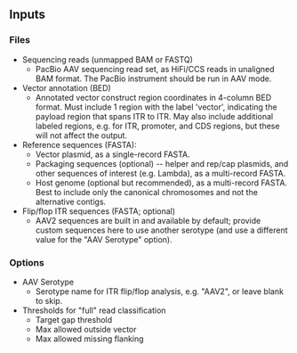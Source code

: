 ## Inputs

### Files

- Sequencing reads (unmapped BAM or FASTQ)
  - PacBio AAV sequencing read set, as HiFi/CCS reads in unaligned BAM format. The
    PacBio instrument should be run in AAV mode.
- Vector annotation (BED)
  - Annotated vector construct region coordinates in 4-column BED format. Must include 1
    region with the label 'vector', indicating the payload region that spans ITR to ITR.
    May also include additional labeled regions, e.g.  for ITR, promoter, and CDS
    regions, but these will not affect the output.
- Reference sequences (FASTA):
  - Vector plasmid, as a single-record FASTA.
  - Packaging sequences (optional) -- helper and rep/cap plasmids, and other sequences
    of interest (e.g. Lambda), as a multi-record FASTA.
  - Host genome (optional but recommended), as a multi-record FASTA. Best to include
    only the canonical chromosomes and not the alternative contigs.
- Flip/flop ITR sequences (FASTA; optional)
  - AAV2 sequences are built in and available by default; provide custom sequences here
    to use another serotype (and use a different value for the "AAV Serotype" option).


### Options

- AAV Serotype
  - Serotype name for ITR flip/flop analysis, e.g. "AAV2", or leave blank to skip.
- Thresholds for "full" read classification
    - Target gap threshold
    - Max allowed outside vector
    - Max allowed missing flanking
